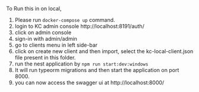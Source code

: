 To Run this in on local,
1. Please  run `docker-compose up` command.
2. login to KC admin console http://localhost:8191/auth/
3. click on admin console
4. sign-in with admin/admin
5. go to clients menu in left side-bar
6. click on create new client and then import, select the kc-local-client.json file present in this folder.
7. run the nest application by `npm run start:dev:windows`
8. It will run typeorm migrations and then start the application on port 8000.
9. you can now access the swagger ui at http://localhost:8000/
